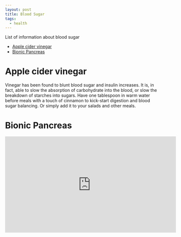```yaml
---
layout: post
title: Blood Sugar
tags:
  - health
---
```


List of information about blood sugar

<!-- TOC depthFrom:1 depthTo:6 withLinks:1 updateOnSave:1 orderedList:0 -->

- [Apple cider vinegar](#apple-cider-vinegar)
- [Bionic Pancreas](#bionic-pancreas)

<!-- /TOC -->

# Apple cider vinegar

Vinegar has been found to blunt blood sugar and insulin increases. It is, in fact, able to slow the absorption of carbohydrate into the blood, or slow the breakdown of starches into sugars. Have one tablespoon in warm water before meals with a touch of cinnamon to kick-start digestion and blood sugar balancing. Or simply add it to your salads and other meals.

# Bionic Pancreas

<center>
<iframe width="560" height="315" src="https://www.youtube.com/embed/bZXmfTxd79Q" frameborder="0" allow="accelerometer; autoplay; encrypted-media; gyroscope; picture-in-picture" allowfullscreen></iframe>
</center>
